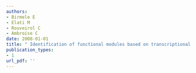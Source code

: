 ```yaml
---
authors: 
- Birmele E 
- Elati M 
- Rouveirol C 
- Ambroise C 
date: 2008-01-01
title: " Identification of functional modules based on transcriptional regulation structure "
publication_types:
- 1
url_pdf: ''
---
```

